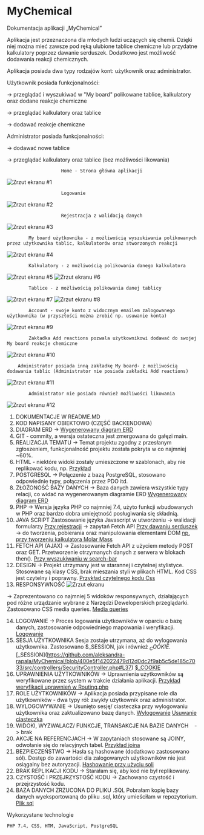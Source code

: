 # MyChemical

Dokumentacja aplikacji „MyChemical”

Aplikacja jest przeznaczona dla młodych ludzi uczących się chemii.
Dzięki niej można mieć zawsze pod ręką ulubione tablice chemiczne lub przydatne kalkulatory poprzez dawanie serduszek.
Dodatkowo jest możliwość dodawania reakcji chemicznych.

Aplikacja posiada dwa typy rodzajów kont: użytkownik oraz administrator.

Użytkownik posiada funkcjonalności:

-> przeglądać i wyszukiwać w "My board" polikowane tablice, kalkulatory oraz dodane reakcje chemiczne

-> przeglądać kalkulatory oraz tablice

-> dodawać reakcje chemiczne

Administrator posiada funkcjonalności:

-> dodawać nowe tablice

-> przeglądać kalkulatory oraz tablice (bez możliwości likowania)

                        Home - Strona główna aplikacji
![Zrzut ekranu #1](https://github.com/aleksandra-rapala/MyChemical/blob/92ca31b614b1249f1f15ff133601855d94cb68b5/Screen_widok_webowy/screen1.png)

                        Logowanie
![Zrzut ekranu #2](https://github.com/aleksandra-rapala/MyChemical/blob/2eb9cbc6016f9a76b0495e8aed8af2c14769fdc2/Screen_widok_webowy/screen2.png)

                        Rejestracja z walidacją danych
![Zrzut ekranu #3](https://github.com/aleksandra-rapala/MyChemical/blob/2eb9cbc6016f9a76b0495e8aed8af2c14769fdc2/Screen_widok_webowy/screen4.png)



            My board użytkownika - z możliwością wyszukiwania polikowanych przez użytkownika tablic, kalkulatorów oraz stworzonych reakcji
![Zrzut ekranu #4](https://github.com/aleksandra-rapala/MyChemical/blob/2eb9cbc6016f9a76b0495e8aed8af2c14769fdc2/Screen_widok_webowy/screen5.png)

            Kalkulatory - z możliwością polikowania danego kalkulatora
![Zrzut ekranu #5](https://github.com/aleksandra-rapala/MyChemical/blob/2eb9cbc6016f9a76b0495e8aed8af2c14769fdc2/Screen_widok_webowy/screen8.png)
![Zrzut ekranu #6](https://github.com/aleksandra-rapala/MyChemical/blob/2eb9cbc6016f9a76b0495e8aed8af2c14769fdc2/Screen_widok_webowy/screen9.png)

            Tablice - z możliwością polikowania danej tablicy
![Zrzut ekranu #7](https://github.com/aleksandra-rapala/MyChemical/blob/2eb9cbc6016f9a76b0495e8aed8af2c14769fdc2/Screen_widok_webowy/screen6.png)
![Zrzut ekranu #8](https://github.com/aleksandra-rapala/MyChemical/blob/2eb9cbc6016f9a76b0495e8aed8af2c14769fdc2/Screen_widok_webowy/screen7.png)

            Account - swoje konto z widocznym emailem zalogowanego użytkownika (w przyszłości można zrobić np. usuwanie konta)
![Zrzut ekranu #9](https://github.com/aleksandra-rapala/MyChemical/blob/2eb9cbc6016f9a76b0495e8aed8af2c14769fdc2/Screen_widok_webowy/screen10.png)

            Zakładka Add reactions pozwala użytkownikowi dodawać do swojej My board reakcje chemiczne
![Zrzut ekranu #10](https://github.com/aleksandra-rapala/MyChemical/blob/bfc4612d07bdd7261f3efc56fff16c07b536d23b/Screen_widok_webowy/screen13.png)


        Administrator posiada inną zakładkę My board- z możliwością dodawania tablic (Administrator nie posiada zakładki Add reactions)
![Zrzut ekranu #11](https://github.com/aleksandra-rapala/MyChemical/blob/ce3696b92753eb4971291719277ded7b579dc302/Screen_widok_webowy/screen11.png)
            
            Administrator nie posiada również możliwości likowania
![Zrzut ekranu #12](https://github.com/aleksandra-rapala/MyChemical/blob/ce3696b92753eb4971291719277ded7b579dc302/Screen_widok_webowy/screen12.png)            


1. DOKUMENTACJE W README.MD
2. KOD NAPISANY OBIEKTOWO (CZĘŚĆ BACKENDOWA)
3. DIAGRAM ERD -> [Wygenerowany diagram ERD](https://github.com/aleksandra-rapala/MyChemical/blob/55f3425225ba1b85443da9280fc46082e38a4173/diagram_bazy_danych_navicat.pdf)
7. GIT - commity, a wersja ostateczna jest zmergowana do gałęzi main.
8. REALIZACJA TEMATU -> Temat projektu zgodny z przesłanym zgłoszeniem, funkcjonalność projektu została pokryta w co najmniej ~60%.
9. HTML - niektóre widoki zostały umieszczone w szablonach, aby nie replikować kodu, np. <?php include('footer.php') ?> 
[Przykład](https://github.com/aleksandra-rapala/MyChemical/blob/400e5f142022479d12d0dc2f9ab5c5de185c7033/public/views/home.php#L12)
10. POSTGRESQL -> Połączenie z bazą PostgreSQL, stosowano odpowiednie typy, połączenia przez PDO itd.
11. ZŁOŻONOŚĆ BAZY DANYCH -> Baza danych zawiera wszystkie typy relacji, co widać na wygenerowanym diagramie ERD
[Wygenerowany diagram ERD](https://github.com/aleksandra-rapala/MyChemical/blob/55f3425225ba1b85443da9280fc46082e38a4173/diagram_bazy_danych_navicat.pdf)
12. PHP -> Wersja języka PHP co najmniej 7.4, użyto funkcji wbudowanych w PHP oraz bardzo dobra umiejętność posługiwania się składnią.
13. JAVA SCRIPT
    Zastosowanie języka Javascript w utworzeniu
    → walidacji formularzy [Przy rejestracji](https://github.com/aleksandra-rapala/MyChemical/blob/400e5f142022479d12d0dc2f9ab5c5de185c7033/public/js/valid_register.js#L1)
    → zapytań Fetch API [Przy dawaniu serduszek](https://github.com/aleksandra-rapala/MyChemical/blob/400e5f142022479d12d0dc2f9ab5c5de185c7033/public/js/heart.js#L30)
    → do tworzenia, pobierania oraz manipulowania elementami DOM [np. przy tworzeniu kalkulatora Molar Mass](https://github.com/aleksandra-rapala/MyChemical/blob/400e5f142022479d12d0dc2f9ab5c5de185c7033/public/js/molar_mass.js#L2)
11. FETCH API (AJAX) -> Zastosowanie Fetch API z użyciem metody POST oraz GET. Przetworzenie otrzymanych danych z serwera w blokach then(). 
[Przy wyszukiwaniu w search-bar](https://github.com/aleksandra-rapala/MyChemical/blob/400e5f142022479d12d0dc2f9ab5c5de185c7033/public/js/search.js#L20)
12. DESIGN -> Projekt utrzymany jest w starannej i czytelnej stylistyce. Stosowane są klasy CSS, brak mieszania styli w plikach HTML. Kod CSS jest czytelny i poprawny. [Przykład czytelnego kodu Css](https://github.com/aleksandra-rapala/MyChemical/blob/400e5f142022479d12d0dc2f9ab5c5de185c7033/public/css/style.css#L1)
13. RESPONSYWNOŚĆ 
![Zrzut ekranu](https://github.com/aleksandra-rapala/MyChemical/blob/47442d1ee2ae338adc652951d0a562a92c39fd8e/Screeny_widok_mobilny/screen1.png)

-> Zaprezentowano co najmniej 5 widoków responsywnych, działających pod różne urządzanie wybrane z Narzędzi Deweloperskich przeglądarki. Zastosowano CSS media queries. 
[Media queries](https://github.com/aleksandra-rapala/MyChemical/blob/400e5f142022479d12d0dc2f9ab5c5de185c7033/public/css/style.css#L167)

14. LOGOWANIE -> Proces logowania użytkowników w oparciu o bazę danych, zastosowanie odpowiedniego mapowania i weryfikacji. 
[Logowanie](https://github.com/aleksandra-rapala/MyChemical/blob/400e5f142022479d12d0dc2f9ab5c5de185c7033/src/controllers/SecurityController.php#L22)
15. SESJA UŻYTKOWNIKA
    Sesja zostaje utrzymana, aż do wylogowania użytkownika. Zastosowano $_SESSION, jak i również  $_COOKIE.
 [$_SESSION](https://github.com/aleksandra-rapala/MyChemical/blob/400e5f142022479d12d0dc2f9ab5c5de185c7033/src/controllers/SecurityController.php#L37)
[$_COOKIE](https://github.com/aleksandra-rapala/MyChemical/blob/400e5f142022479d12d0dc2f9ab5c5de185c7033/src/repository/UserRepository.php#L63)
16. UPRAWNIENIA UŻYTKOWNIKÓW -> Uprawnienia użytkowników są weryfikowane przez system w trakcie działania aplikacji. 
[Przykład weryfikacji uprawnień w Routing.php](https://github.com/aleksandra-rapala/MyChemical/blob/400e5f142022479d12d0dc2f9ab5c5de185c7033/Routing.php#L43)
17. ROLE UŻYTKOWNIKÓW -> Aplikacja posiada przypisane role dla użytkowników - dwa typy ról: zwykły użytkownik oraz administrator.
18. WYLOGOWYWANIE -> Usunięto sesję/ ciasteczka przy wylogowaniu użytkownika oraz zaktualizowano bazę danych. 
[Wylogowanie](https://github.com/aleksandra-rapala/MyChemical/blob/400e5f142022479d12d0dc2f9ab5c5de185c7033/src/controllers/SecurityController.php#L56)
[Usuwanie ciasteczka](https://github.com/aleksandra-rapala/MyChemical/blob/400e5f142022479d12d0dc2f9ab5c5de185c7033/src/repository/UserRepository.php#L74)
19. WIDOKI, WYZWALACZ/ FUNKCJE, TRANSAKCJE NA BAZIE DANYCH    -> brak
20. AKCJE NA REFERENCJACH -> W zapytaniach stosowane są JOINY, odwołanie się do relacyjnych tabel. [Przykład joina](https://github.com/aleksandra-rapala/MyChemical/blob/400e5f142022479d12d0dc2f9ab5c5de185c7033/src/repository/CalculatorRepository.php#L86)
21. BEZPIECZEŃSTWO -> Hasła są hashowane (dodatkowo zastosowano sól). Dostęp do zawartości dla zalogowanych użytkowników nie jest osiągalny bez autoryzacji.
[Hashowanie przy użyciu soli](https://github.com/aleksandra-rapala/MyChemical/blob/400e5f142022479d12d0dc2f9ab5c5de185c7033/src/controllers/SecurityController.php#L97)
22. BRAK REPLIKACJI KODU -> Starałam się, aby kod nie był replikowany.
23. CZYSTOŚĆ I PRZEJRZYSTOŚĆ KODU -> Zachowano czystość i przejrzystość kodu.
24. BAZA DANYCH ZRZUCONA DO PLIKU .SQL
    Pobrałam kopię bazy danych wyeksportowaną do pliku .sql, który umieściłam w repozytorium. [Plik sql](https://github.com/aleksandra-rapala/MyChemical/blob/400e5f142022479d12d0dc2f9ab5c5de185c7033/mychemical_baza_danych.sql#L1)
   
   Wykorzystane technologie

    PHP 7.4, CSS, HTM, JavaScript, PostgreSQL

